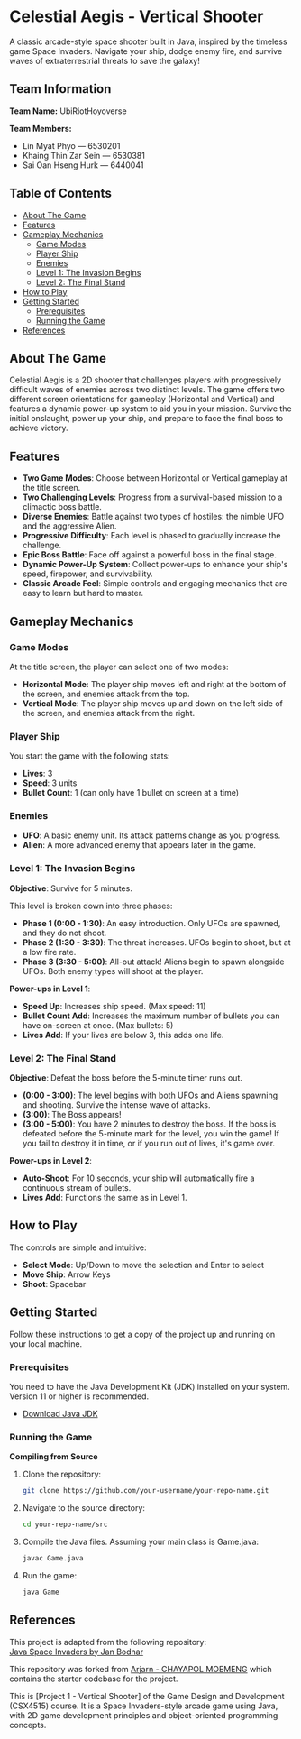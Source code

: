 # Celestial Aegis - Vertical Shooter

A classic arcade-style space shooter built in Java, inspired by the timeless game Space Invaders. Navigate your ship, dodge enemy fire, and survive waves of extraterrestrial threats to save the galaxy!

## Team Information

**Team Name:** UbiRiotHoyoverse

**Team Members:**

- Lin Myat Phyo         — 6530201  
- Khaing Thin Zar Sein  — 6530381  
- Sai Oan Hseng Hurk    — 6440041

## Table of Contents
* [About The Game](#about-the-game)
* [Features](#features)
* [Gameplay Mechanics](#gameplay-mechanics)
    * [Game Modes](#game-modes)
    * [Player Ship](#player-ship)
    * [Enemies](#enemies)
    * [Level 1: The Invasion Begins](#level-1-the-invasion-begins)
    * [Level 2: The Final Stand](#level-2-the-final-stand)
* [How to Play](#how-to-play)
* [Getting Started](#getting-started)
    * [Prerequisites](#prerequisites)
    * [Running the Game](#running-the-game)
* [References](#references)

## About The Game

Celestial Aegis is a 2D shooter that challenges players with progressively difficult waves of enemies across two distinct levels. The game offers two different screen orientations for gameplay (Horizontal and Vertical) and features a dynamic power-up system to aid you in your mission. Survive the initial onslaught, power up your ship, and prepare to face the final boss to achieve victory.

## Features

* **Two Game Modes**: Choose between Horizontal or Vertical gameplay at the title screen.
* **Two Challenging Levels**: Progress from a survival-based mission to a climactic boss battle.
* **Diverse Enemies**: Battle against two types of hostiles: the nimble UFO and the aggressive Alien.
* **Progressive Difficulty**: Each level is phased to gradually increase the challenge.
* **Epic Boss Battle**: Face off against a powerful boss in the final stage.
* **Dynamic Power-Up System**: Collect power-ups to enhance your ship's speed, firepower, and survivability.
* **Classic Arcade Feel**: Simple controls and engaging mechanics that are easy to learn but hard to master.

## Gameplay Mechanics

### Game Modes

At the title screen, the player can select one of two modes:
* **Horizontal Mode**: The player ship moves left and right at the bottom of the screen, and enemies attack from the top.
* **Vertical Mode**: The player ship moves up and down on the left side of the screen, and enemies attack from the right.

### Player Ship

You start the game with the following stats:
* **Lives**: 3
* **Speed**: 3 units
* **Bullet Count**: 1 (can only have 1 bullet on screen at a time)

### Enemies

* **UFO**: A basic enemy unit. Its attack patterns change as you progress.
* **Alien**: A more advanced enemy that appears later in the game.

### Level 1: The Invasion Begins

**Objective**: Survive for 5 minutes.

This level is broken down into three phases:
* **Phase 1 (0:00 - 1:30)**: An easy introduction. Only UFOs are spawned, and they do not shoot.
* **Phase 2 (1:30 - 3:30)**: The threat increases. UFOs begin to shoot, but at a low fire rate.
* **Phase 3 (3:30 - 5:00)**: All-out attack! Aliens begin to spawn alongside UFOs. Both enemy types will shoot at the player.

**Power-ups in Level 1**:
* **Speed Up**: Increases ship speed. (Max speed: 11)
* **Bullet Count Add**: Increases the maximum number of bullets you can have on-screen at once. (Max bullets: 5)
* **Lives Add**: If your lives are below 3, this adds one life.

### Level 2: The Final Stand

**Objective**: Defeat the boss before the 5-minute timer runs out.

* **(0:00 - 3:00)**: The level begins with both UFOs and Aliens spawning and shooting. Survive the intense wave of attacks.
* **(3:00)**: The Boss appears!
* **(3:00 - 5:00)**: You have 2 minutes to destroy the boss. If the boss is defeated before the 5-minute mark for the level, you win the game! If you fail to destroy it in time, or if you run out of lives, it's game over.

**Power-ups in Level 2**:
* **Auto-Shoot**: For 10 seconds, your ship will automatically fire a continuous stream of bullets.
* **Lives Add**: Functions the same as in Level 1.

## How to Play

The controls are simple and intuitive:
* **Select Mode**: Up/Down to move the selection and Enter to select
* **Move Ship**: Arrow Keys
* **Shoot**: Spacebar

## Getting Started

Follow these instructions to get a copy of the project up and running on your local machine.

### Prerequisites

You need to have the Java Development Kit (JDK) installed on your system. Version 11 or higher is recommended.
* [Download Java JDK](https://www.oracle.com/java/technologies/downloads/)

### Running the Game

**Compiling from Source**

1. Clone the repository:
   ```bash
   git clone https://github.com/your-username/your-repo-name.git
   ```

2. Navigate to the source directory:
   ```bash
   cd your-repo-name/src
   ```

3. Compile the Java files. Assuming your main class is Game.java:
   ```bash
   javac Game.java
   ```

4. Run the game:
   ```bash
   java Game
   ```

## References

This project is adapted from the following repository:  
[Java Space Invaders by Jan Bodnar](https://github.com/janbodnar/Java-Space-Invaders)

This repository was forked from [Arjarn - CHAYAPOL MOEMENG](https://github.com/mchayapol/gdd-space-invaders-project) which contains the starter codebase for the project.

This is [Project 1 - Vertical Shooter] of the Game Design and Development (CSX4515) course. It is a Space Invaders-style arcade game using Java, with 2D game development principles and object-oriented programming concepts.
